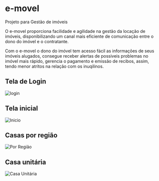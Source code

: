 # e-movel
Projeto para Gestão de imóveis

O e-movel proporciona facilidade e agilidade na gestão da locação de imóveis, disponibilizando um canal mais eficiente de comunicação entre o dono do imóvel e o contratante. 

Com o e-movel o dono do imóvel tem acesso fácil as informações de seus imóveis alugados, consegue receber alertas de possiveis problemas no imóvel mais rápido, gerencia o pagamento e emissão de recibos, assim, tendo menor atritos na relação com os inuqilinos.

## Tela de Login
![login](https://github.com/flaviodiminuto/e-movel/blob/master/drawable-hdpi/iPhone%20X-XS-11%20Pro%20%E2%80%93%206.png)
## Tela inicial
![Inicio](https://github.com/flaviodiminuto/e-movel/blob/master/drawable-hdpi/iPhone%20X-XS-11%20Pro%20%E2%80%93%203.png)
## Casas por região
![Por Região](https://github.com/flaviodiminuto/e-movel/blob/master/drawable-hdpi/iPhone%20X-XS-11%20Pro%20%E2%80%93%205.png)
## Casa unitária
![Casa Unitária](https://github.com/flaviodiminuto/e-movel/blob/master/drawable-hdpi/iPhone%20X-XS-11%20Pro%20%E2%80%93%203.png)
